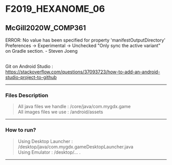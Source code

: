 # F2019_HEXANOME_06
## McGill2020W_COMP361


ERROR: No value has been specified for property 'manifestOutputDirectory' <br>
Preferences -> Experimental -> Unchecked "Only sync the active variant" on Gradle section. - Steven Joeng <br><br>

Git on Android Studio : https://stackoverflow.com/questions/37093723/how-to-add-an-android-studio-project-to-github

----

### Files Description
> All java files we handle : /core/java/com.mygdx.game<br>
> All images files we use : /android/assets

----

### How to run?
> Using Desktop Launcher : /desktop/java/com.mygdx.gameDesktopLauncher.java<br>
> Using Emulator : /desktop/... .

----
